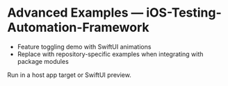 # Advanced Examples — iOS-Testing-Automation-Framework

- Feature toggling demo with SwiftUI animations
- Replace with repository-specific examples when integrating with package modules

Run in a host app target or SwiftUI preview.
